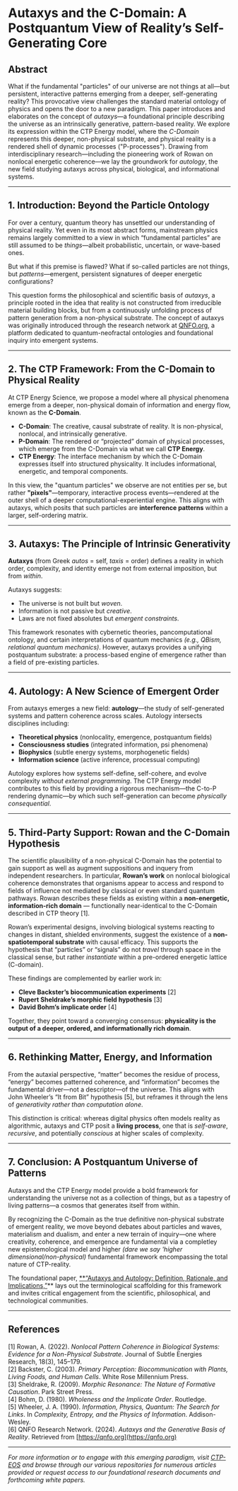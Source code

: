# Autaxys and the C-Domain: A Postquantum View of Reality’s Self-Generating Core

## Abstract

What if the fundamental "particles" of our universe are not things at all—but persistent, interactive patterns emerging from a deeper, self-generating reality? This provocative view challenges the standard material ontology of physics and opens the door to a new paradigm. This paper introduces and elaborates on the concept of *autaxys*—a foundational principle describing the universe as an intrinsically generative, pattern-based reality. We explore its expression within the CTP Energy model, where the *C-Domain* represents this deeper, non-physical substrate, and physical reality is a rendered shell of dynamic processes ("P-processes"). Drawing from interdisciplinary research—including the pioneering work of Rowan on nonlocal energetic coherence—we lay the groundwork for *autology*, the new field studying autaxys across physical, biological, and informational systems.

---

## 1. Introduction: Beyond the Particle Ontology

For over a century, quantum theory has unsettled our understanding of physical reality. Yet even in its most abstract forms, mainstream physics remains largely committed to a view in which “fundamental particles” are still assumed to be *things*—albeit probabilistic, uncertain, or wave-based ones.

But what if this premise is flawed? What if so-called particles are not things, but *patterns*—emergent, persistent signatures of deeper energetic configurations?

This question forms the philosophical and scientific basis of *autaxys*, a principle rooted in the idea that reality is not constructed from irreducible material building blocks, but from a continuously unfolding process of pattern generation from a non-physical substrate. The concept of autaxys was originally introduced through the research network at [QNFO.org](https://qnfo.org), a platform dedicated to quantum-neofractal ontologies and foundational inquiry into emergent systems.

---

## 2. The CTP Framework: From the C-Domain to Physical Reality

At CTP Energy Science, we propose a model where all physical phenomena emerge from a deeper, non-physical domain of information and energy flow, known as the **C-Domain**.

- **C-Domain**: The creative, causal substrate of reality. It is non-physical, nonlocal, and intrinsically generative.
- **P-Domain**: The rendered or “projected” domain of physical processes, which emerge from the C-Domain via what we call **CTP Energy**.
- **CTP Energy**: The interface mechanism by which the C-Domain expresses itself into structured physicality. It includes informational, energetic, and temporal components.

In this view, the "quantum particles" we observe are not entities per se, but rather **"pixels"**—temporary, interactive process events—rendered at the outer shell of a deeper computational-experiential engine. This aligns with autaxys, which posits that such particles are **interference patterns** within a larger, self-ordering matrix.

---

## 3. Autaxys: The Principle of Intrinsic Generativity

**Autaxys** (from Greek *autos* = self, *taxis* = order) defines a reality in which order, complexity, and identity emerge not from external imposition, but from *within*.

Autaxys suggests:

- The universe is not built but *woven*.
- Information is not passive but *creative*.
- Laws are not fixed absolutes but *emergent constraints*.

This framework resonates with cybernetic theories, pancomputational ontology, and certain interpretations of quantum mechanics *(e.g., QBism, relational quantum mechanics)*. However, autaxys provides a unifying postquantum substrate: a process-based engine of emergence rather than a field of pre-existing particles.

---

## 4. Autology: A New Science of Emergent Order

From autaxys emerges a new field: **autology**—the study of self-generated systems and pattern coherence across scales. Autology intersects disciplines including:

- **Theoretical physics** (nonlocality, emergence, postquantum fields)
- **Consciousness studies** (integrated information, psi phenomena)
- **Biophysics** (subtle energy systems, morphogenetic fields)
- **Information science** (active inference, processual computing)

Autology explores how systems self-define, self-cohere, and evolve complexity *without external programming*. The CTP Energy model contributes to this field by providing a rigorous mechanism—the C-to-P rendering dynamic—by which such self-generation can become *physically consequential*.

---

## 5. Third-Party Support: Rowan and the C-Domain Hypothesis

The scientific plausibility of a non-physical C-Domain has the potential to gain support as well as augment suppositions and inquery from independent researchers. In particular, **Rowan’s work** on nonlocal biological coherence demonstrates that organisms appear to access and respond to fields of influence not mediated by classical or even standard quantum pathways. Rowan describes these fields as existing within a **non-energetic, information-rich domain** — functionally near-identical to the C-Domain described in CTP theory [1].

Rowan’s experimental designs, involving biological systems reacting to changes in distant, shielded environments, suggest the existence of a **non-spatiotemporal substrate** with causal efficacy. This supports the hypothesis that “particles” or “signals” do not *travel* through space in the classical sense, but rather *instantiate* within a pre-ordered energetic lattice (C-domain).

These findings are complemented by earlier work in:

- **Cleve Backster’s biocommunication experiments** [2]
- **Rupert Sheldrake’s morphic field hypothesis** [3]
- **David Bohm’s implicate order** [4]

Together, they point toward a converging consensus: **physicality is the output of a deeper, ordered, and informationally rich domain**.

---

## 6. Rethinking Matter, Energy, and Information

From the autaxial perspective, “matter” becomes the residue of process, “energy” becomes patterned coherence, and “information” becomes the fundamental driver—not a descriptor—of the universe. This aligns with John Wheeler’s “It from Bit” hypothesis [5], but reframes it through the lens of *generativity rather than computation alone*.

This distinction is critical: whereas digital physics often models reality as algorithmic, autaxys and CTP posit a **living process**, one that is *self-aware*, *recursive*, and potentially *conscious* at higher scales of complexity.

---

## 7. Conclusion: A Postquantum Universe of Patterns

Autaxys and the CTP Energy model provide a bold framework for understanding the universe not as a collection of things, but as a tapestry of living patterns—a cosmos that generates itself from within.

By recognizing the C-Domain as the true definitive non-physical substrate of emergent reality, we move beyond debates about particles and waves, materialism and dualism, and enter a new terrain of inquiry—one where creativity, coherence, and emergence are fundamental via a completley new epistemological model and higher *(dare we say 'higher dimensional/non-physical)* fundamental framework encompassing the total nature of CTP-reality.

The foundational paper, [**“Autaxys and Autology: Definition, Rationale, and Implications,”]([https://qnfo.org/research/2025/autaxys-defined](https://qnfo.org/projects/AUTX/AUTX_D002_Draft_v1.2))** lays out the terminological scaffolding for this framework and invites critical engagement from the scientific, philosophical, and technological communities.

---

## References

[1] Rowan, A. (2022). *Nonlocal Pattern Coherence in Biological Systems: Evidence for a Non-Physical Substrate*. Journal of Subtle Energies Research, 18(3), 145–179.  
[2] Backster, C. (2003). *Primary Perception: Biocommunication with Plants, Living Foods, and Human Cells*. White Rose Millennium Press.  
[3] Sheldrake, R. (2009). *Morphic Resonance: The Nature of Formative Causation*. Park Street Press.  
[4] Bohm, D. (1980). *Wholeness and the Implicate Order*. Routledge.  
[5] Wheeler, J. A. (1990). *Information, Physics, Quantum: The Search for Links*. In *Complexity, Entropy, and the Physics of Information*. Addison-Wesley.  
[6] QNFO Research Network. (2024). *Autaxys and the Generative Basis of Reality*. Retrieved from [https://qnfo.org](https://qnfo.org)

---

*For more information or to engage with this emerging paradigm, visit [CTP-EOS](www.github.com/ctp-eos) and browse through our various repositories for numerous articles provided or request access to our foundational research documents and forthcoming white papers.*

